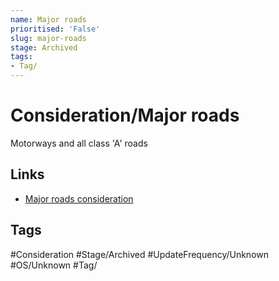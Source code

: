 ```yaml
---
name: Major roads
prioritised: 'False'
slug: major-roads
stage: Archived
tags:
- Tag/
---
```


# Consideration/Major roads

Motorways and all class 'A' roads

## Links

* [Major roads consideration](https://design.planning.data.gov.uk/planning-consideration/major-roads)

## Tags

#Consideration #Stage/Archived #UpdateFrequency/Unknown #OS/Unknown #Tag/
